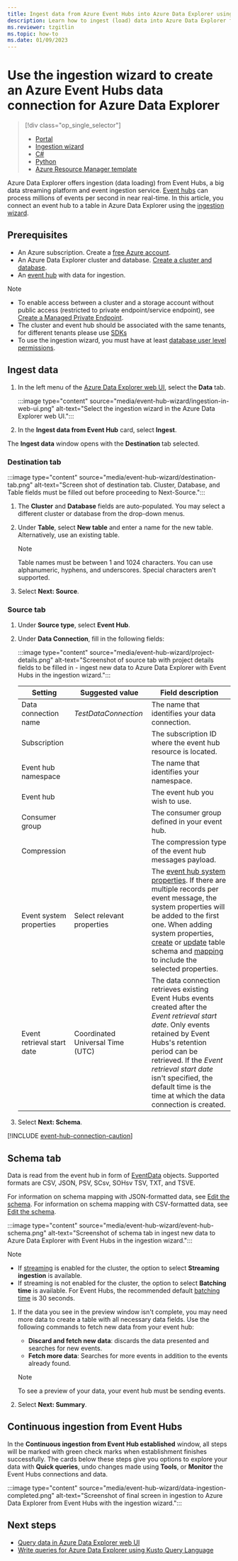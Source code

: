 ```yaml
---
title: Ingest data from Azure Event Hubs into Azure Data Explorer using the ingestion wizard
description: Learn how to ingest (load) data into Azure Data Explorer from Azure Event Hubs using the ingestion wizard.
ms.reviewer: tzgitlin
ms.topic: how-to
ms.date: 01/09/2023
---
```

# Use the ingestion wizard to create an Azure Event Hubs data connection for Azure Data Explorer

> [!div class="op_single_selector"]
>
> * [Portal](ingest-data-event-hub.md)
> * [Ingestion wizard](event-hub-wizard.md)
> * [C#](data-connection-event-hub-csharp.md)
> * [Python](data-connection-event-hub-python.md)
> * [Azure Resource Manager template](data-connection-event-hub-resource-manager.md)

Azure Data Explorer offers ingestion (data loading) from Event Hubs, a big data streaming platform and event ingestion service. [Event hubs](/azure/event-hubs/event-hubs-about) can process millions of events per second in near real-time. In this article, you connect an event hub to a table in Azure Data Explorer using the [ingestion wizard](./ingest-data-wizard.md).

## Prerequisites

* An Azure subscription. Create a [free Azure account](https://azure.microsoft.com/free/).
* An Azure Data Explorer cluster and database. [Create a cluster and database](create-cluster-database-portal.md).
* An [event hub](ingest-data-event-hub.md#create-an-event-hub) with data for ingestion.

> [!NOTE]
>
>* To enable access between a cluster and a storage account without public access (restricted to private endpoint/service endpoint), see [Create a Managed Private Endpoint](security-network-managed-private-endpoint-create.md).
>* The cluster and event hub should be associated with the same tenants, for different tenants please use [SDKs](./data-connection-event-hub-csharp.md)
>* To use the ingestion wizard, you must have at least [database user level permissions](kusto/management/access-control/role-based-access-control.md).

## Ingest data

1. In the left menu of the [Azure Data Explorer web UI](https://dataexplorer.azure.com/), select the **Data** tab.

    :::image type="content" source="media/event-hub-wizard/ingestion-in-web-ui.png" alt-text="Select the ingestion wizard in the Azure Data Explorer web UI.":::

1. In the **Ingest data from Event Hub** card, select **Ingest**.

The **Ingest data** window opens with the **Destination** tab selected.

### Destination tab

:::image type="content" source="media/event-hub-wizard/destination-tab.png" alt-text="Screen shot of destination tab. Cluster, Database, and Table fields must be filled out before proceeding to Next-Source.":::

1. The **Cluster** and **Database** fields are auto-populated. You may select a different cluster or database from the drop-down menus.

1. Under **Table**, select **New table** and enter a name for the new table. Alternatively, use an existing table.

    > [!NOTE]
    > Table names must be between 1 and 1024 characters. You can use alphanumeric, hyphens, and underscores. Special characters aren't supported.

1. Select **Next: Source**.

### Source tab

1. Under **Source type**, select **Event Hub**.

1. Under **Data Connection**, fill in the following fields:

    :::image type="content" source="media/event-hub-wizard/project-details.png" alt-text="Screenshot of source tab with project details fields to be filled in - ingest new data to Azure Data Explorer with Event Hubs in the ingestion wizard.":::

    |**Setting** | **Suggested value** | **Field description**
    |---|---|---|
    | Data connection name | *TestDataConnection*  | The name that identifies your data connection.
    | Subscription |      | The subscription ID where the event hub resource is located.  |
    | Event hub namespace |  | The name that identifies your namespace. |
    | Event hub |  | The event hub you wish to use. |
    | Consumer group |  | The consumer group defined in your event hub. |
    | Compression | | The compression type of the event hub messages payload.|
    | Event system properties | Select relevant properties | The [event hub system properties](/azure/service-bus-messaging/service-bus-amqp-protocol-guide#message-annotations). If there are multiple records per event message, the system properties will be added to the first one. When adding system properties, [create](kusto/management/create-table-command.md) or [update](kusto/management/alter-table-command.md) table schema and [mapping](kusto/management/mappings.md) to include the selected properties. |
    |Event retrieval start date| Coordinated Universal Time (UTC) | The data connection retrieves existing Event Hubs events created after the *Event retrieval start date*. Only events retained by Event Hubs's retention period can be retrieved. If the *Event retrieval start date* isn't specified, the default time is the time at which the data connection is created. |

1. Select **Next: Schema**.

[!INCLUDE [event-hub-connection-caution](includes/event-hub-connection-caution.md)]

## Schema tab

Data is read from the event hub in form of [EventData](/dotnet/api/microsoft.servicebus.messaging.eventdata) objects. Supported formats are CSV, JSON, PSV, SCsv, SOHsv TSV, TXT, and TSVE.

For information on schema mapping with JSON-formatted data, see [Edit the schema](./ingestion-wizard-existing-table.md#edit-the-schema).
For information on schema mapping with CSV-formatted data, see [Edit the schema](./ingestion-wizard-new-table.md#edit-the-schema).

:::image type="content" source="media/event-hub-wizard/event-hub-schema.png" alt-text="Screenshot of schema tab in ingest new data to Azure Data Explorer with Event Hubs in the ingestion wizard.":::

> [!NOTE]
>
> * If [streaming](kusto/management/streamingingestionpolicy.md) is enabled for the cluster, the option to select **Streaming ingestion** is available.
> * If streaming is not enabled for the cluster, the option to select **Batching time** is available. For Event Hubs, the recommended default [batching time](kusto/management/batchingpolicy.md) is 30 seconds.

1. If the data you see in the preview window isn't complete, you may need more data to create a table with all necessary data fields. Use the following commands to fetch new data from your event hub:
    * **Discard and fetch new data**: discards the data presented and searches for new events.
    * **Fetch more data**: Searches for more events in addition to the events already found.

    > [!NOTE]
    > To see a preview of your data, your event hub must be sending events.

1. Select **Next: Summary**.

## Continuous ingestion from Event Hubs

In the **Continuous ingestion from Event Hub established** window, all steps will be marked with green check marks when establishment finishes successfully. The cards below these steps give you options to explore your data with **Quick queries**, undo changes made using **Tools**, or **Monitor** the Event Hubs connections and data.

:::image type="content" source="media/event-hub-wizard/data-ingestion-completed.png" alt-text="Screenshot of final screen in ingestion to Azure Data Explorer from Event Hubs with the ingestion wizard.":::

## Next steps

* [Query data in Azure Data Explorer web UI](web-query-data.md)
* [Write queries for Azure Data Explorer using Kusto Query Language](write-queries.md)
